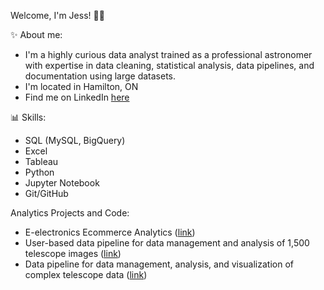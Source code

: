 Welcome, I'm Jess! 👋🏻

✨ About me:
- I'm a highly curious data analyst trained as a professional astronomer with expertise in data cleaning, statistical analysis, data pipelines, and documentation using large datasets.
- I'm located in Hamilton, ON
- Find me on LinkedIn [here](https://www.linkedin.com/in/astrosica/)
<!--- - Browse my portfolio [here](https://astrosica.github.io/index.html) -->

📊 Skills:
- SQL (MySQL, BigQuery)
- Excel
- Tableau
- Python
- Jupyter Notebook
- Git/GitHub

Analytics Projects and Code:
- E-electronics Ecommerce Analytics ([link](https://github.com/astrosica/e-Electronics_analysis))
- User-based data pipeline for data management and analysis of 1,500 telescope images ([link](https://github.com/astrosica/W3-DIT))
- Data pipeline for data management, analysis, and visualization of complex telescope data ([link](https://github.com/astrosica/iras-16293-2422))

<!-- - Transportation Analytics Using SQL and Tableau ([link](https://astrosica.github.io/transportation-analytics.html)) -->




